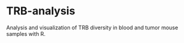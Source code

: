 # TRB-analysis

Analysis and visualization of TRB diversity in blood and tumor mouse samples with R.
